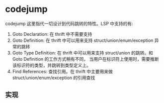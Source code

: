 # codejump

codejump 这里指代一切设计到代码跳转的特性。LSP 中支持的有:

1. Goto Declaration: 在 thrift 中不需要支持
2. Goto Definition:  在 thrift 中可以用来支持 struct/union/enum/exception 异常的跳转
3. Goto Type Definition: 在 thrift 中可以用来支持 struct/union 的跳转。和 Goto Definition 的工作方式稍有不同，
当用户在标识符上使用时，需要推断该标识符的类型，并跳转到类型定义上。
4. Find References: 查找引用。在 thrift 中主要用来做 struct/union/enum/exception 的引用查找

## 实现


